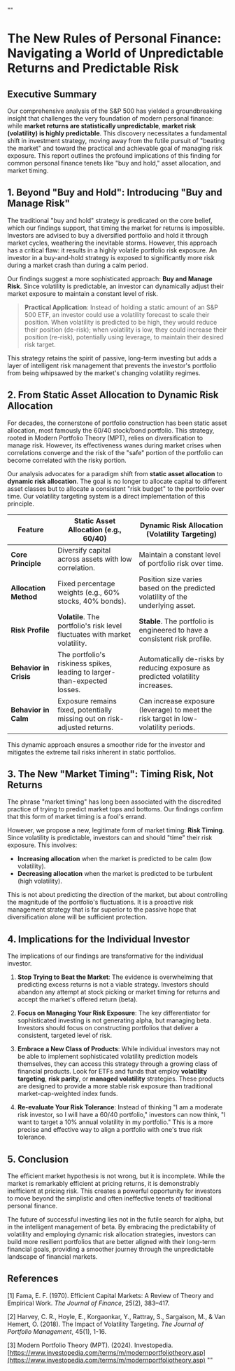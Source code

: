 ""
# The New Rules of Personal Finance: Navigating a World of Unpredictable Returns and Predictable Risk

## Executive Summary

Our comprehensive analysis of the S&P 500 has yielded a groundbreaking insight that challenges the very foundation of modern personal finance: while **market returns are statistically unpredictable**, **market risk (volatility) is highly predictable**. This discovery necessitates a fundamental shift in investment strategy, moving away from the futile pursuit of "beating the market" and toward the practical and achievable goal of managing risk exposure. This report outlines the profound implications of this finding for common personal finance tenets like "buy and hold," asset allocation, and market timing.

## 1. Beyond "Buy and Hold": Introducing "Buy and Manage Risk"

The traditional "buy and hold" strategy is predicated on the core belief, which our findings support, that timing the market for returns is impossible. Investors are advised to buy a diversified portfolio and hold it through market cycles, weathering the inevitable storms. However, this approach has a critical flaw: it results in a highly volatile portfolio risk exposure. An investor in a buy-and-hold strategy is exposed to significantly more risk during a market crash than during a calm period.

Our findings suggest a more sophisticated approach: **Buy and Manage Risk**. Since volatility is predictable, an investor can dynamically adjust their market exposure to maintain a constant level of risk. 

> **Practical Application**: Instead of holding a static amount of an S&P 500 ETF, an investor could use a volatility forecast to scale their position. When volatility is predicted to be high, they would reduce their position (de-risk); when volatility is low, they could increase their position (re-risk), potentially using leverage, to maintain their desired risk target.

This strategy retains the spirit of passive, long-term investing but adds a layer of intelligent risk management that prevents the investor's portfolio from being whipsawed by the market's changing volatility regimes.

## 2. From Static Asset Allocation to Dynamic Risk Allocation

For decades, the cornerstone of portfolio construction has been static asset allocation, most famously the 60/40 stock/bond portfolio. This strategy, rooted in Modern Portfolio Theory (MPT), relies on diversification to manage risk. However, its effectiveness wanes during market crises when correlations converge and the risk of the "safe" portion of the portfolio can become correlated with the risky portion.

Our analysis advocates for a paradigm shift from **static asset allocation** to **dynamic risk allocation**. The goal is no longer to allocate capital to different asset classes but to allocate a consistent "risk budget" to the portfolio over time. Our volatility targeting system is a direct implementation of this principle.

| Feature               | Static Asset Allocation (e.g., 60/40)                                | Dynamic Risk Allocation (Volatility Targeting)                                  |
| --------------------- | -------------------------------------------------------------------- | ------------------------------------------------------------------------------- |
| **Core Principle**    | Diversify capital across assets with low correlation.                | Maintain a constant level of portfolio risk over time.                          |
| **Allocation Method** | Fixed percentage weights (e.g., 60% stocks, 40% bonds).              | Position size varies based on the predicted volatility of the underlying asset. |
| **Risk Profile**      | **Volatile**. The portfolio's risk level fluctuates with market volatility. | **Stable**. The portfolio is engineered to have a consistent risk profile.        |
| **Behavior in Crisis**  | The portfolio's riskiness spikes, leading to larger-than-expected losses. | Automatically de-risks by reducing exposure as predicted volatility increases.  |
| **Behavior in Calm**    | Exposure remains fixed, potentially missing out on risk-adjusted returns. | Can increase exposure (leverage) to meet the risk target in low-volatility periods. |

This dynamic approach ensures a smoother ride for the investor and mitigates the extreme tail risks inherent in static portfolios.

## 3. The New "Market Timing": Timing Risk, Not Returns

The phrase "market timing" has long been associated with the discredited practice of trying to predict market tops and bottoms. Our findings confirm that this form of market timing is a fool's errand. 

However, we propose a new, legitimate form of market timing: **Risk Timing**. Since volatility is predictable, investors can and should "time" their risk exposure. This involves:

-   **Increasing allocation** when the market is predicted to be calm (low volatility).
-   **Decreasing allocation** when the market is predicted to be turbulent (high volatility).

This is not about predicting the direction of the market, but about controlling the magnitude of the portfolio's fluctuations. It is a proactive risk management strategy that is far superior to the passive hope that diversification alone will be sufficient protection.

## 4. Implications for the Individual Investor

The implications of our findings are transformative for the individual investor.

1.  **Stop Trying to Beat the Market**: The evidence is overwhelming that predicting excess returns is not a viable strategy. Investors should abandon any attempt at stock picking or market timing for returns and accept the market's offered return (beta).

2.  **Focus on Managing Your Risk Exposure**: The key differentiator for sophisticated investing is not generating alpha, but managing beta. Investors should focus on constructing portfolios that deliver a consistent, targeted level of risk.

3.  **Embrace a New Class of Products**: While individual investors may not be able to implement sophisticated volatility prediction models themselves, they can access this strategy through a growing class of financial products. Look for ETFs and funds that employ **volatility targeting**, **risk parity**, or **managed volatility** strategies. These products are designed to provide a more stable risk exposure than traditional market-cap-weighted index funds.

4.  **Re-evaluate Your Risk Tolerance**: Instead of thinking "I am a moderate risk investor, so I will have a 60/40 portfolio," investors can now think, "I want to target a 10% annual volatility in my portfolio." This is a more precise and effective way to align a portfolio with one's true risk tolerance.

## 5. Conclusion

The efficient market hypothesis is not wrong, but it is incomplete. While the market is remarkably efficient at pricing returns, it is demonstrably inefficient at pricing risk. This creates a powerful opportunity for investors to move beyond the simplistic and often ineffective tenets of traditional personal finance.

The future of successful investing lies not in the futile search for alpha, but in the intelligent management of beta. By embracing the predictability of volatility and employing dynamic risk allocation strategies, investors can build more resilient portfolios that are better aligned with their long-term financial goals, providing a smoother journey through the unpredictable landscape of financial markets.

## References

[1] Fama, E. F. (1970). Efficient Capital Markets: A Review of Theory and Empirical Work. *The Journal of Finance*, 25(2), 383–417.

[2] Harvey, C. R., Hoyle, E., Korgaonkar, Y., Rattray, S., Sargaison, M., & Van Hemert, O. (2018). The Impact of Volatility Targeting. *The Journal of Portfolio Management*, 45(1), 1-16.

[3] Modern Portfolio Theory (MPT). (2024). Investopedia. [https://www.investopedia.com/terms/m/modernportfoliotheory.asp](https://www.investopedia.com/terms/m/modernportfoliotheory.asp)
""
